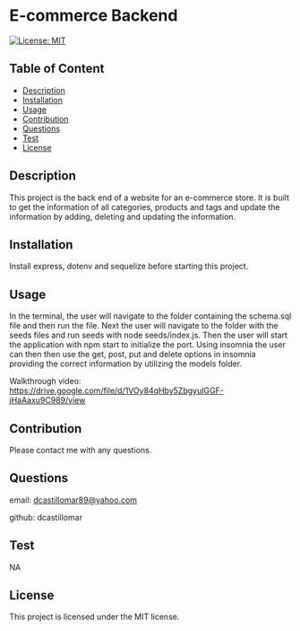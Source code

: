 # E-commerce Backend
  [![License: MIT](https://img.shields.io/badge/License-MIT-yellow.svg)](https://opensource.org/licenses/MIT)
   
  ## Table of Content
  - [Description](#Description)
  - [Installation](#Installation)
  - [Usage](#Usage)
  - [Contribution](#Contribution)
  - [Questions](#Questions)
  - [Test](#Test)
  - [License](#license)


  ## Description
  This project is the back end of a website for an e-commerce store. It is built to get the information of all categories, products and tags and update the information by adding, deleting and updating the information.

  ## Installation
  Install express, dotenv and sequelize before starting this project.

  ## Usage
  In the terminal, the user will navigate to the folder containing the schema.sql file and then run the file. Next the user will navigate to the folder with the seeds files and run seeds with node seeds/index.js. Then the user will start the application with npm start to initialize the port. Using insomnia the user can then then use the get, post, put and delete options in insomnia providing the correct information by utilizing the models folder. 

  Walkthrough video:
  https://drive.google.com/file/d/1VOy84qHby5ZbgyuIGGF-jHaAaxu9C989/view

  ## Contribution
  Please contact me with any questions.

  ## Questions
  email: dcastillomar89@yahoo.com
  
  github: dcastillomar

  ## Test 
  NA

  ## License
    
This project is licensed under the MIT license.